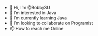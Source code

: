 - 👋 Hi, I’m @BobbySU
- 👀 I’m interested in Java
- 🌱 I’m currently learning Java
- 💞️ I’m looking to collaborate on Programist
- 📫 How to reach me Online

<!---
BobbySU/BobbySU is a ✨ special ✨ repository because its `README.md` (this file) appears on your GitHub profile.
You can click the Preview link to take a look at your changes.
--->
